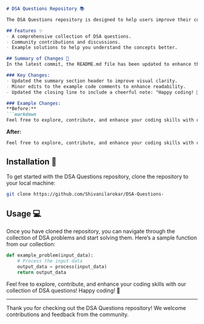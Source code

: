 ```markdown
# DSA Questions Repository 📚

The DSA Questions repository is designed to help users improve their coding skills through a collection of Data Structures and Algorithms (DSA) questions. Whether you're preparing for interviews or just want to enhance your knowledge, this repository is the perfect place to start!

## Features ✨
- A comprehensive collection of DSA questions.
- Community contributions and discussions.
- Example solutions to help you understand the concepts better.

## Summary of Changes 🔄
In the latest commit, the README.md file has been updated to enhance the closing message, making it more inviting for users.

### Key Changes:
- Updated the summary section header to improve visual clarity.
- Minor edits to the example code comments to enhance readability.
- Updated the closing line to include a cheerful note: "Happy coding! 🎉".

### Example Changes:
**Before:**
```markdown
Feel free to explore, contribute, and enhance your coding skills with our collection of DSA questions!
```
**After:**
```markdown
Feel free to explore, contribute, and enhance your coding skills with our collection of DSA questions! Happy coding! 🎉
```

## Installation 🚀
To get started with the DSA Questions repository, clone the repository to your local machine:

```bash
git clone https://github.com/Shivanilarokar/DSA-Questions-
```

## Usage 💻
Once you have cloned the repository, you can navigate through the collection of DSA problems and start solving them. Here’s a sample function from our collection:

```python
def example_problem(input_data):
    # Process the input data
    output_data = process(input_data)
    return output_data
```

Feel free to explore, contribute, and enhance your coding skills with our collection of DSA questions! Happy coding! 🎉

---

Thank you for checking out the DSA Questions repository! We welcome contributions and feedback from the community.
```
